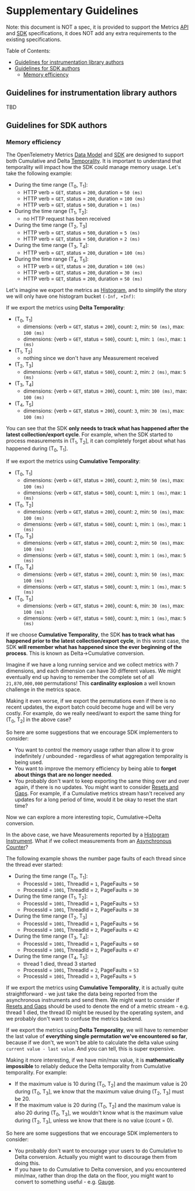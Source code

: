 # Supplementary Guidelines

Note: this document is NOT a spec, it is provided to support the Metrics
[API](./api.md) and [SDK](./sdk.md) specifications, it does NOT add any extra
requirements to the existing specifications.

Table of Contents:

* [Guidelines for instrumentation library
  authors](#guidelines-for-instrumentation-library-authors)
* [Guidelines for SDK authors](#guidelines-for-sdk-authors)
  * [Memory efficiency](#memory-efficiency)

## Guidelines for instrumentation library authors

TBD

## Guidelines for SDK authors

### Memory efficiency

The OpenTelemetry Metrics [Data Model](./datamodel.md) and [SDK](./sdk.md) are
designed to support both Cumulative and Delta
[Temporality](./datamodel.md#temporality). It is important to understand that
temporality will impact how the SDK could manage memory usage. Let's take the
following example:

* During the time range (T<sub>0</sub>, T<sub>1</sub>]:
  * HTTP verb = `GET`, status = `200`, duration = `50 (ms)`
  * HTTP verb = `GET`, status = `200`, duration = `100 (ms)`
  * HTTP verb = `GET`, status = `500`, duration = `1 (ms)`
* During the time range (T<sub>1</sub>, T<sub>2</sub>]:
  * no HTTP request has been received
* During the time range (T<sub>2</sub>, T<sub>3</sub>]
  * HTTP verb = `GET`, status = `500`, duration = `5 (ms)`
  * HTTP verb = `GET`, status = `500`, duration = `2 (ms)`
* During the time range (T<sub>3</sub>, T<sub>4</sub>]:
  * HTTP verb = `GET`, status = `200`, duration = `100 (ms)`
* During the time range (T<sub>4</sub>, T<sub>5</sub>]:
  * HTTP verb = `GET`, status = `200`, duration = `100 (ms)`
  * HTTP verb = `GET`, status = `200`, duration = `30 (ms)`
  * HTTP verb = `GET`, status = `200`, duration = `50 (ms)`

Let's imagine we export the metrics as [Histogram](./datamodel.md#histogram),
and to simplify the story we will only have one histogram bucket `(-Inf, +Inf)`:

If we export the metrics using **Delta Temporality**:

* (T<sub>0</sub>, T<sub>1</sub>]
  * dimensions: {verb = `GET`, status = `200`}, count: `2`, min: `50 (ms)`, max:
    `100 (ms)`
  * dimensions: {verb = `GET`, status = `500`}, count: `1`, min: `1 (ms)`, max:
    `1 (ms)`
* (T<sub>1</sub>, T<sub>2</sub>]
  * nothing since we don't have any Measurement received
* (T<sub>2</sub>, T<sub>3</sub>]
  * dimensions: {verb = `GET`, status = `500`}, count: `2`, min: `2 (ms)`, max:
    `5 (ms)`
* (T<sub>3</sub>, T<sub>4</sub>]
  * dimensions: {verb = `GET`, status = `200`}, count: `1`, min: `100 (ms)`,
    max: `100 (ms)`
* (T<sub>4</sub>, T<sub>5</sub>]
  * dimensions: {verb = `GET`, status = `200`}, count: `3`, min: `30 (ms)`, max:
    `100 (ms)`

You can see that the SDK **only needs to track what has happened after the
latest collection/export cycle**. For example, when the SDK started to process
measurements in (T<sub>1</sub>, T<sub>2</sub>], it can completely forget about
what has happened during (T<sub>0</sub>, T<sub>1</sub>].

If we export the metrics using **Cumulative Temporality**:

* (T<sub>0</sub>, T<sub>1</sub>]
  * dimensions: {verb = `GET`, status = `200`}, count: `2`, min: `50 (ms)`, max:
    `100 (ms)`
  * dimensions: {verb = `GET`, status = `500`}, count: `1`, min: `1 (ms)`, max:
    `1 (ms)`
* (T<sub>0</sub>, T<sub>2</sub>]
  * dimensions: {verb = `GET`, status = `200`}, count: `2`, min: `50 (ms)`, max:
    `100 (ms)`
  * dimensions: {verb = `GET`, status = `500`}, count: `1`, min: `1 (ms)`, max:
    `1 (ms)`
* (T<sub>0</sub>, T<sub>3</sub>]
  * dimensions: {verb = `GET`, status = `200`}, count: `2`, min: `50 (ms)`, max:
    `100 (ms)`
  * dimensions: {verb = `GET`, status = `500`}, count: `3`, min: `1 (ms)`, max:
    `5 (ms)`
* (T<sub>0</sub>, T<sub>4</sub>]
  * dimensions: {verb = `GET`, status = `200`}, count: `3`, min: `50 (ms)`, max:
    `100 (ms)`
  * dimensions: {verb = `GET`, status = `500`}, count: `3`, min: `1 (ms)`, max:
    `5 (ms)`
* (T<sub>0</sub>, T<sub>5</sub>]
  * dimensions: {verb = `GET`, status = `200`}, count: `6`, min: `30 (ms)`, max:
    `100 (ms)`
  * dimensions: {verb = `GET`, status = `500`}, count: `3`, min: `1 (ms)`, max:
    `5 (ms)`

If we choose **Cumulative Temporality**, the SDK **has to track what has
happened prior to the latest collection/export cycle**, in this worst case, the
SDK **will remember what has happened since the ever beginning of the process**.
This is known as Delta->Cumulative conversion.

Imagine if we have a long running service and we collect metrics with 7
dimensions, and each dimension can have 30 different values. We might eventually
end up having to remember the complete set of all `21,870,000,000` permutations!
This **cardinality explosion** a well known challenge in the metrics space.

Making it even worse, if we export the permutations even if there is no recent
updates, the export batch could become huge and will be very costly. For
example, do we really need/want to export the same thing for (T<sub>0</sub>,
T<sub>2</sub>] in the above case?

So here are some suggestions that we encourage SDK implementers to consider:

* You want to control the memory usage rather than allow it to grow indefinitely
  / unbounded - regardless of what aggregation temporality is being used.
* You want to improve the memory efficiency by being able to **forget about
  things that are no longer needed**.
* You probably don't want to keep exporting the same thing over and over again,
  if there is no updates. You might want to consider [Resets and
  Gaps](./datamodel.md#resets-and-gaps). For example, if a Cumulative metrics
  stream hasn't received any updates for a long period of time, would it be okay
  to reset the start time?

Now we can explore a more interesting topic, Cumulative->Delta conversion.

In the above case, we have Measurements reported by a [Histogram
Instrument](./api.md#histogram). What if we collect measurements from an
[Asynchronous Counter](./api.md#asynchronous-counter)?

The following example shows the number page faults of each thread since the
thread ever started:

* During the time range (T<sub>0</sub>, T<sub>1</sub>]:
  * ProcessId = `1001`, ThreadId = `1`, PageFaults = `50`
  * ProcessId = `1001`, ThreadId = `2`, PageFaults = `30`
* During the time range (T<sub>1</sub>, T<sub>2</sub>]:
  * ProcessId = `1001`, ThreadId = `1`, PageFaults = `53`
  * ProcessId = `1001`, ThreadId = `2`, PageFaults = `38`
* During the time range (T<sub>2</sub>, T<sub>3</sub>]
  * ProcessId = `1001`, ThreadId = `1`, PageFaults = `56`
  * ProcessId = `1001`, ThreadId = `2`, PageFaults = `42`
* During the time range (T<sub>3</sub>, T<sub>4</sub>]:
  * ProcessId = `1001`, ThreadId = `1`, PageFaults = `60`
  * ProcessId = `1001`, ThreadId = `2`, PageFaults = `47`
* During the time range (T<sub>4</sub>, T<sub>5</sub>]:
  * thread 1 died, thread 3 started
  * ProcessId = `1001`, ThreadId = `2`, PageFaults = `53`
  * ProcessId = `1001`, ThreadId = `3`, PageFaults = `5`

If we export the metrics using **Cumulative Temporality**, it is actually quite
straightforward - we just take the data being reported from the asynchronous
instruments and send them. We might want to consider if [Resets and
Gaps](./datamodel.md#resets-and-gaps) should be used to denote the end of a
metric stream - e.g. thread 1 died, the thread ID might be reused by the
operating system, and we probably don't want to confuse the metrics backend.

If we export the metrics using **Delta Temporality**, we will have to remember
the last value of **everything single permutation we've encountered so far**,
because if we don't, we won't be able to calculate the delta value using
`current value - last value`. And you can tell, this is super expensive.

Making it more interesting, if we have min/max value, it is **mathematically
impossible** to reliably deduce the Delta temporality from Cumulative
temporality. For example:

* If the maximum value is 10 during (T<sub>0</sub>, T<sub>2</sub>] and the
  maximum value is 20 during (T<sub>0</sub>, T<sub>3</sub>], we know that the
  maximum value druing (T<sub>2</sub>, T<sub>3</sub>] must be 20.
* If the maximum value is 20 during (T<sub>0</sub>, T<sub>2</sub>] and the
  maximum value is also 20 during (T<sub>0</sub>, T<sub>3</sub>], we wouldn't
  know what is the maximum value during (T<sub>2</sub>, T<sub>3</sub>], unless
  we know that there is no value (count = 0).

So here are some suggestions that we encourage SDK implementers to consider:

* You probably don't want to encourage your users to do Cumulative to Delta
  conversion. Actually you might want to discourage them from doing this.
* If you have to do Cumulative to Delta conversion, and you encountered min/max,
  rather than drop the data on the floor, you might want to convert to something
  useful - e.g. [Gauge](./datamodel.md#gauge).
